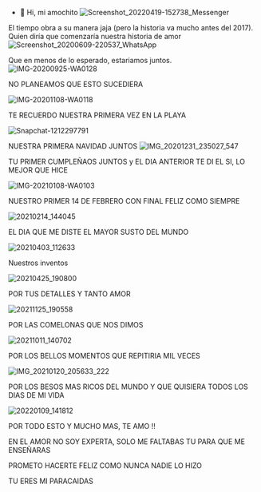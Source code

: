 
- 👋 Hi, mi amochito
![Screenshot_20220419-152738_Messenger](https://user-images.githubusercontent.com/104030925/164109448-242afcaa-80df-4f4a-9413-2be9a58f05e3.png)

El tiempo obra a su manera jaja (pero la historia va mucho antes del 2017). 
Quien diría que comenzaría nuestra historia de amor
![Screenshot_20200609-220537_WhatsApp](https://user-images.githubusercontent.com/104030925/164111980-5969610b-6801-45d3-8403-750627dc39a1.jpg)

Que en menos de lo esperado, estariamos juntos. 
![IMG-20200925-WA0128](https://user-images.githubusercontent.com/104030925/164112211-54d0c7b9-f5d3-4d23-a78f-eb939b8e408f.jpg)

NO PLANEAMOS QUE ESTO SUCEDIERA

![IMG-20201108-WA0118](https://user-images.githubusercontent.com/104030925/164112532-efe93b4d-0fe7-4ff4-9527-23287b19a201.jpg)

TE RECUERDO NUESTRA PRIMERA VEZ EN LA PLAYA

![Snapchat-1212297791](https://user-images.githubusercontent.com/104030925/164112892-9b9b8ced-e384-4a6a-a66d-05a9e706258c.jpg)

NUESTRA PRIMERA NAVIDAD JUNTOS
![IMG_20201231_235027_547](https://user-images.githubusercontent.com/104030925/164113395-5c7d9279-b8cb-452a-9f36-51bac90d1733.jpg)

TU PRIMER CUMPLEÑAOS JUNTOS y EL DIA ANTERIOR TE DI EL SI, LO MEJOR QUE HICE

![IMG-20210108-WA0103](https://user-images.githubusercontent.com/104030925/164114996-9eca0e2c-de82-4f58-8a7a-5ecc16616ae0.jpg)

NUESTRO PRIMER 14 DE FEBRERO CON FINAL FELIZ COMO SIEMPRE

![20210214_144045](https://user-images.githubusercontent.com/104030925/164115713-f0883aa3-ac30-4f3c-92ba-6c7e558b3e9a.jpg)

EL DIA  QUE ME DISTE EL MAYOR SUSTO DEL MUNDO

![20210403_112633](https://user-images.githubusercontent.com/104030925/164115113-0f910a96-f77e-4c4d-9661-b06840109eea.jpg)

Nuestros inventos

![20210425_190800](https://user-images.githubusercontent.com/104030925/164117031-2c63aafb-891f-4dfe-b6f1-b9cbf194fdd1.jpg)

POR TUS DETALLES Y TANTO AMOR

![20211125_190558](https://user-images.githubusercontent.com/104030925/164117430-74c2903a-644e-4ef2-abe8-7fac52e1f386.jpg)

POR LAS COMELONAS QUE NOS DIMOS

![20211011_140702](https://user-images.githubusercontent.com/104030925/164117613-25862eb9-739e-473b-9e07-5b2ace89d8f5.jpg)

POR LOS BELLOS MOMENTOS QUE REPITIRIA MIL VECES

![IMG_20210120_205633_222](https://user-images.githubusercontent.com/104030925/164117857-451b2448-c582-45ef-9b52-e12346741d08.jpg)

POR LOS BESOS MAS RICOS DEL MUNDO Y QUE QUISIERA TODOS LOS DIAS DE MI VIDA

![20220109_141812](https://user-images.githubusercontent.com/104030925/164117939-43c59da9-f35d-45c1-9b10-bdbb936f8007.jpg)

POR TODO ESTO Y MUCHO MAS, TE AMO !!

EN EL AMOR NO SOY EXPERTA, SOLO ME FALTABAS TU PARA QUE ME ENSEÑARAS

PROMETO HACERTE FELIZ COMO NUNCA NADIE LO HIZO

TU ERES MI PARACAIDAS
